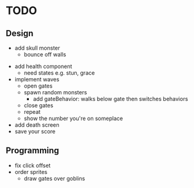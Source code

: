 # TODO

## Design

+ add skull monster
	- bounce off walls
- add health component
	- need states e.g. stun, grace
- implement waves
	- open gates
	- spawn random monsters
		- add gateBehavior: walks below gate then switches behaviors
	- close gates
	- repeat
	- show the number you're on someplace
- add death screen
- save your score

## Programming

- fix click offset
- order sprites
	- draw gates over goblins
